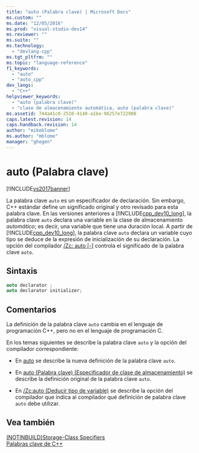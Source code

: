 ```yaml
---
title: "auto (Palabra clave) | Microsoft Docs"
ms.custom: ""
ms.date: "12/05/2016"
ms.prod: "visual-studio-dev14"
ms.reviewer: ""
ms.suite: ""
ms.technology: 
  - "devlang-cpp"
ms.tgt_pltfrm: ""
ms.topic: "language-reference"
f1_keywords: 
  - "auto"
  - "auto_cpp"
dev_langs: 
  - "C++"
helpviewer_keywords: 
  - "auto (palabra clave)"
  - "clase de almacenamiento automática, auto (palabra clave)"
ms.assetid: 744a41c0-2510-4140-a1be-96257e722908
caps.latest.revision: 14
caps.handback.revision: 14
author: "mikeblome"
ms.author: "mblome"
manager: "ghogen"
---
```

# auto (Palabra clave)
[!INCLUDE[vs2017banner](../assembler/inline/includes/vs2017banner.md)]

La palabra clave `auto` es un especificador de declaración.  Sin embargo, C\+\+ estándar define un significado original y otro revisado para esta palabra clave.  En las versiones anteriores a [!INCLUDE[cpp_dev10_long](../build/includes/cpp_dev10_long_md.md)], la palabra clave `auto` declara una variable en la clase de almacenamiento *automático*; es decir, una variable que tiene una duración local.  A partir de [!INCLUDE[cpp_dev10_long](../build/includes/cpp_dev10_long_md.md)], la palabra clave `auto` declara un variable cuyo tipo se deduce de la expresión de inicialización de su declaración.  La opción del compilador [\/Zc: auto &#91;\-&#93;](../build/reference/zc-auto-deduce-variable-type.md) controla el significado de la palabra clave `auto`.  
  
## Sintaxis  
  
```cpp  
auto declarator ;  
auto declarator initializer;  
```  
  
## Comentarios  
 La definición de la palabra clave `auto` cambia en el lenguaje de programación C\+\+, pero no en el lenguaje de programación C.  
  
 En los temas siguientes se describe la palabra clave `auto` y la opción del compilador correspondiente:  
  
-   En [auto](../cpp/auto-cpp.md) se describe la nueva definición de la palabra clave `auto`.  
  
-   En [auto \(Palabra clave\) \(Especificador de clase de almacenamiento\)](http://msdn.microsoft.com/es-es/c7d0cecf-393d-4058-a6e6-b39e31d9edb0) se describe la definición original de la palabra clave `auto`.  
  
-   En [\/Zc:auto \(Deducir tipo de variable\)](../build/reference/zc-auto-deduce-variable-type.md) se describe la opción del compilador que indica al compilador qué definición de palabra clave `auto` debe utilizar.  
  
## Vea también  
 [\(NOTINBUILD\)Storage\-Class Specifiers](http://msdn.microsoft.com/es-es/10b3d22d-cb40-450b-994b-08cf9a211b6c)   
 [Palabras clave de C\+\+](../cpp/keywords-cpp.md)